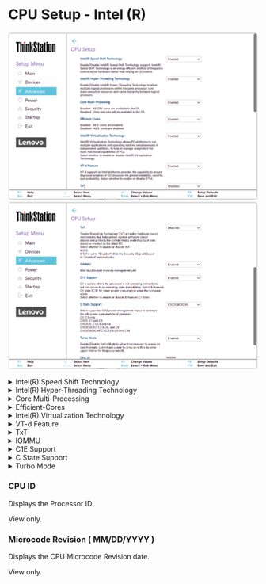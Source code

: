 # CPU Setup - Intel (R) #
![](./img/ts_cpusetup.png)
![](./img/ts_cpusetup2.png)
<!--![](./img/cpusetup.png)
I think these are amd> 
![](./img/ts_amd_cpusetup.png)
![](./img/ts_amd_cpusetup2.png)
-->

<details><summary>Intel(R) Speed Shift Technology</summary>

Intel(R) Speed Shift Technology is an energy efficient method of frequency control by the hardware rather than relying on OS control.

Options:

1. **Enabled** – Default. 
2. Disabled – Intel(R) Speed Shift Technology is turned off. 

| WMI Setting name | Values | SVP / SMP Req'd | AMD/Intel |
|:---|:---|:---|:---|
| SpeedShiftTechnology | Disabled, Enabled | yes | Intel |

</details>


<details><summary>Intel(R) Hyper-Threading Technology</summary>

Intel(R) Hyper-Threading Technology allows multiple logical processors, within the same processor core, to share execution resources and cache hierarchy between logical processors.<br>

Options:

1. **Enabled** – Default. 
2. Disabled. 

?> If `TxT` is set to `Enabled`, then this item will always be `Enabled`. 

| WMI Setting name | Values | SVP / SMP Req'd | AMD/Intel |
|:---|:---|:---|:---|
| HyperThreadingTechnology | Disabled, Enabled | yes | Intel |
</details>


<details><summary>Core Multi-Processing</summary>

How many cores are available to the OS.

Options:

1. **Enabled** – All CPU cores. Default. 
2. Disabled – Only one core.

?> If `TxT` is set to `Enabled`, then this item will always be `Enabled`.

| WMI Setting name | Values | SVP / SMP Req'd | AMD/Intel |
|:---|:---|:---|:---|
| CoreMultiProcessing | Enabled, Disabled | yes | Intel |
</details>

<details><summary>Efficient-Cores</summary>

Options:

1. **Enabled** – All CPU cores. Default. 
2. Disabled – Only one core.

| WMI Setting name | Values | SVP / SMP Req'd | AMD/Intel |
|:---|:---|:---|:---|
| EfficientCores | Enabled, Disabled | yes | Intel |
</details>

<details><summary>Intel(R) Virtualization Technology</summary>

Intel(R) Virtualization Technology allows PC platforms to run multiple applications and operating systems simultaneously in independent partitions, to help to manage and protect the multi-functional capabilities of PCs.

Options:

1. **Enabled** – Default.
2. Disabled.

!> When Intel(R) Virtualization Technology is turned off and the following are set to `Disabled` and cannot be changed:<br>  a. VT-d Feature<br>  b. TxT

Additional information is available here: [How to enable Virtualization Technology on Lenovo PC computers](https://support.lenovo.com/de/en/solutions/ht500006).

| WMI Setting name | Values | SVP / SMP Req'd | AMD/Intel |
|:---|:---|:---|:---|
| VirtualizationTechnology | Disabled, Enabled | yes | Intel |
</details>


<details><summary>VT-d Feature</summary>

?> VT-d support on Intel platforms provides the capability to ensure improved isolation of I/O resources for greater reliability, security, and availability.

Options:

1. **Enabled** – Default.
2. Disabled.

Additional information is available here: [VT-d Feature](https://www.intel.com/content/www/us/en/search.html?ws=text#q=VT-d%20Feature&sort=relevancy&f:@tabfilter=[Developers]).

| WMI Setting name | Values | SVP / SMP Req'd | AMD/Intel |
|:---|:---|:---|:---|
| VTdFeature | Disabled, Enabled | yes | Intel |
</details>


<details><summary>TxT</summary>

?> Trusted Execution Technology (TxT) provides hardware-based mechanisms that help protect against software-based attacks and protects the confidentiality and integrity of all data stored or created on the client PC.

Options:

1. Enabled
2. **Disabled** - Default.

!> If TxT is set to `Enabled`, then the `Security Chip` setting will be set to `Enabled` automatically.

Additional information is available here: [Intel(R) TXT Overview](https://www.intel.com/content/www/us/en/support/articles/000025873/technologies.html).

| WMI Setting name | Values | SVP / SMP Req'd | AMD/Intel |
|:---|:---|:---|:---|
| TXTFeature | Disabled, Enabled | yes | Intel |
</details>


<details><summary>IOMMU</summary>

?> Intel Input/Output Memory Management Unit (IOMMU) is a hardware component that performs address translation from I/O device virtual addresses to physical addresses. This hardware-assisted I/O address translation improves the system performance within a virtual environment.

Options:

1. Enabled.
2. **Disabled** – Default.

| WMI Setting name | Values | SVP / SMP Req'd | AMD/Intel |
|:---|:---|:---|:---|
| IOMMU | Disabled, Enabled | yes | Intel |
</details>


<details><summary>C1E Support</summary>

C1 is a state where the processor is not executing instructions, but can return to an executing state immediately.<br>

Enhanced C1 state (C1E) provides lower power consumption when the computer is idle.  

Options:

1. **Enabled** – Default. 
2. Disabled.

| WMI Setting name | Values | SVP / SMP Req'd | AMD/Intel |
|:---|:---|:---|:---|
| C1ESupport | Disabled, Enabled | yes | Intel |
</details>


<details><summary>C State Support</summary>

Supported CPU power management status to minimize the idle power consumption of processor.

Options:

1. C1 – C1 only.
2. C1C3 – C1 and C3.
3. C1C3C6 – C1, C3 and C6.
4. C1C3C6C7C8 – C1, C3, C6, C7 and C8.
5. **C1C3C6C7C8C10** – C1, C3, C6, C7, C8 and C10. Default.

| WMI Setting name | Values | SVP / SMP Req'd | AMD/Intel |
|:---|:---|:---|:---|
| CStateSupport | C1, C1C3, C1C3C6, C1C3C6C7, C1C3C6C7C8, C1C3C6C7C8C10 | yes | Intel |
</details>

<details><summary>Turbo Mode</summary>

?> Turbo Mode allows the processor to assess its own thermals, current and power to come up with a dynamic upper limit on its frequency benefit.

Options:

1. **Enabled** –  Default. 
2. Disabled. 

| WMI Setting name | Values | SVP / SMP Req'd | AMD/Intel |
|:---|:---|:---|:---|
| TurboMode | Disabled, Enabled | yes | Intel |
</details>


### CPU ID ###

Displays the Processor ID.

View only.

### Microcode Revision ( MM/DD/YYYY ) ###

Displays the CPU Microcode Revision date.

View only.